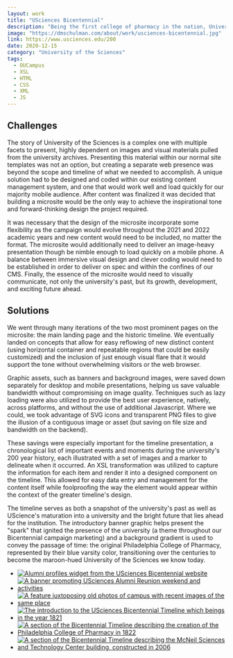 ```yaml
---
layout: work
title: "USciences Bicentennial"
description: "Being the first college of pharmacy in the nation, University of the Sciences (established in 1821) has a lot to be proud of in its 200 years of educating leaders in science and healthcare. To celebrate this milestone, a series of events, lectures, fundraising campaigns, class reunions, and other festivities were planned for the 2020-2021 academic year. To help promote and communicate the Bicentennial and build excitement around the event it was determined a microsite would need to be built within our existing CMS allowing the university to promote the event and its storied past to the public."
image: "https://dmschulman.com/about/work/usciences-bicentennial.jpg"
link: https://www.usciences.edu/200
date: 2020-12-15
category: "University of the Sciences" 
tags: 
  - OUCampus
  - XSL
  - HTML
  - CSS
  - XML
  - JS
---
```


## Challenges

The story of University of the Sciences is a complex one with multiple facets to present, highly dependent on images and visual materials pulled from the university archives. Presenting this material within our normal site templates was not an option, but creating a separate web presence was beyond the scope and timeline of what we needed to accomplish. A unique solution had to be designed and coded within our existing content management system, and one that would work well and load quickly for our majority mobile audience. After content was finalized it was decided that building a microsite would be the only way to achieve the inspirational tone and forward-thinking design the project required.

It was necessary that the design of the microsite incorporate some flexibility as the campaign would evolve throughout the 2021 and 2022 academic years and new content would need to be included, no matter the format. The microsite would additionally need to deliver an image-heavy presentation though be nimble enough to load quickly on a mobile phone. A balance between immersive visual design and clever coding would need to be established in order to deliver on spec and within the confines of our CMS. Finally, the essence of the microsite would need to visually communicate, not only the university's past, but its growth, development, and exciting future ahead.

## Solutions

We went through many iterations of the two most prominent pages on the microsite: the main landing page and the historic timeline. We eventually landed on concepts that allow for easy reflowing of new distinct content (using horizontal container and repeatable regions that could be easily customized) and the inclusion of just enough visual flare that it would support the tone without overwhelming visitors or the web browser.

Graphic assets, such as banners and background images, were saved down separately for desktop and mobile presentations, helping us save valuable bandwidth without compromising on image quality. Techniques such as lazy loading were also utilized to provide the best user experience, natively, across platforms, and without the use of additional Javascript. Where we could, we took advantage of SVG icons and transparent PNG files to give the illusion of a contiguous image or asset (but saving on file size and bandwidth on the backend).

These savings were especially important for the timeline presentation, a chronological list of important events and moments during the university's 200 year history, each illustrated with a set of images and a marker to delineate when it occurred. An XSL transformation was utilized to capture the information for each item and render it into a designed component on the timeline. This allowed for easy data entry and management for the content itself while foolproofing the way the element would appear within the context of the greater timeline's design.

The timeline serves as both a snapshot of the university's past as well as UScience's maturation into a university and the bright future that lies ahead for the institution. The introductory banner graphic helps present the "spark" that ignited the presence of the university (a theme throughout our Bicentennial campaign marketing) and a background gradient is used to convey the passage of time: the original Philadelphia College of Pharmacy, represented by their blue varsity color, transitioning over the centuries to become the maroon-hued University of the Sciences we know today.

<ul class="pictures">
  <li>
    <a href="https://dmschulman.com/about/work/usciences-bicentennial-profiles.jpg" title="Alumni profiles widget" target="_blank">
      <img src="https://dmschulman.com/about/work/usciences-bicentennial-profiles.jpg" alt="Alumni profiles widget from the USciences Bicentennial website">
    </a>
  </li>
  <li>
    <a href="https://dmschulman.com/about/work/usciences-bicentennial-reunion.jpg" title="Alumni Reunion banner" target="_blank">
      <img src="https://dmschulman.com/about/work/usciences-bicentennial-reunion.jpg" alt="A banner promoting USciences Alumni Reunion weekend and activities">
    </a>
  </li>
  <li>
    <a href="https://dmschulman.com/about/work/usciences-bicentennial-then-now.jpg" title="Then and Now widget" target="_blank">
      <img src="https://dmschulman.com/about/work/usciences-bicentennial-then-now.jpg" alt="A feature juxtoposing old photos of campus with recent images of the same place">
    </a>
  </li>
  <li>
    <a href="https://dmschulman.com/about/work/usciences-bicentennial-timeline-1.jpg" title="Bicentennial Timeline beginning" target="_blank">
      <img src="https://dmschulman.com/about/work/usciences-bicentennial-timeline-1.jpg" alt="The introduction to the USciences Bicentennial Timeline which beings in the year 1821">
    </a>
  </li>
  <li>
    <a href="https://dmschulman.com/about/work/usciences-bicentennial-timeline-2.jpg" title="Bicentennial Timeline past" target="_blank">
      <img src="https://dmschulman.com/about/work/usciences-bicentennial-timeline-2.jpg" alt="A section of the Bicentennial Timeline describing the creation of the Philadelphia College of Pharmacy in 1822">
    </a>
  </li>
  <li>
    <a href="https://dmschulman.com/about/work/usciences-bicentennial-timeline-3.jpg" title="Bicentennial Timeline modern era" target="_blank">
      <img src="https://dmschulman.com/about/work/usciences-bicentennial-timeline-3.jpg" alt="A section of the Bicentennial Timeline describing the McNeil Sciences and Technology Center building, constructed in 2006">
    </a>
  </li>
</ul>
